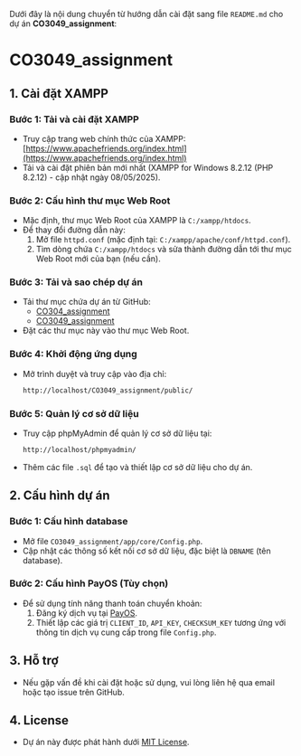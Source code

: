 Dưới đây là nội dung chuyển từ hướng dẫn cài đặt sang file `README.md` cho dự án **CO3049_assignment**:  


# CO3049_assignment

## 1. Cài đặt XAMPP

### Bước 1: Tải và cài đặt XAMPP

- Truy cập trang web chính thức của XAMPP: [https://www.apachefriends.org/index.html](https://www.apachefriends.org/index.html)  
- Tải và cài đặt phiên bản mới nhất (XAMPP for Windows 8.2.12 (PHP 8.2.12) - cập nhật ngày 08/05/2025).

### Bước 2: Cấu hình thư mục Web Root

- Mặc định, thư mục Web Root của XAMPP là `C:/xampp/htdocs`.  
- Để thay đổi đường dẫn này:  
  1. Mở file `httpd.conf` (mặc định tại: `C:/xampp/apache/conf/httpd.conf`).  
  2. Tìm dòng chứa `C:/xampp/htdocs` và sửa thành đường dẫn tới thư mục Web Root mới của bạn (nếu cần).  

### Bước 3: Tải và sao chép dự án

- Tải thư mục chứa dự án từ GitHub:  
  - [CO304_assignment](https://github.com/huukha04/CO304_assignment)  
  - [CO3049_assignment](https://github.com/huukha04/CO3049_assignment)  
- Đặt các thư mục này vào thư mục Web Root.  

### Bước 4: Khởi động ứng dụng

- Mở trình duyệt và truy cập vào địa chỉ:  
  
  ```bash
  http://localhost/CO3049_assignment/public/
  ```

### Bước 5: Quản lý cơ sở dữ liệu

- Truy cập phpMyAdmin để quản lý cơ sở dữ liệu tại:  
  ```bash
  http://localhost/phpmyadmin/
  ```
- Thêm các file `.sql` để tạo và thiết lập cơ sở dữ liệu cho dự án.  


## 2. Cấu hình dự án

### Bước 1: Cấu hình database

- Mở file `CO3049_assignment/app/core/Config.php`.  
- Cập nhật các thông số kết nối cơ sở dữ liệu, đặc biệt là `DBNAME` (tên database).  

### Bước 2: Cấu hình PayOS (Tùy chọn)

- Để sử dụng tính năng thanh toán chuyển khoản:  
  1. Đăng ký dịch vụ tại [PayOS](https://my.payos.vn).  
  2. Thiết lập các giá trị `CLIENT_ID`, `API_KEY`, `CHECKSUM_KEY` tương ứng với thông tin dịch vụ cung cấp trong file `Config.php`.  


## 3. Hỗ trợ

- Nếu gặp vấn đề khi cài đặt hoặc sử dụng, vui lòng liên hệ qua email hoặc tạo issue trên GitHub.  

## 4. License

- Dự án này được phát hành dưới [MIT License](https://opensource.org/licenses/MIT).  

